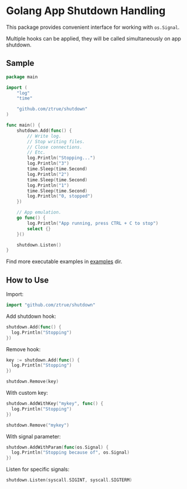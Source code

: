 # Golang App Shutdown Handling

This package provides convenient interface for working with `os.Signal`.

Multiple hooks can be applied, they will be called simultaneously on app shutdown.

## Sample

```go
package main

import (
	"log"
	"time"

	"github.com/ztrue/shutdown"
)

func main() {
	shutdown.Add(func() {
		// Write log.
		// Stop writing files.
		// Close connections.
		// Etc.
		log.Println("Stopping...")
		log.Println("3")
		time.Sleep(time.Second)
		log.Println("2")
		time.Sleep(time.Second)
		log.Println("1")
		time.Sleep(time.Second)
		log.Println("0, stopped")
	})

	// App emulation.
	go func() {
		log.Println("App running, press CTRL + C to stop")
		select {}
	}()

	shutdown.Listen()
}
```

Find more executable examples in [examples](examples) dir.

## How to Use

Import:

```go
import "github.com/ztrue/shutdown"
```

Add shutdown hook:

```go
shutdown.Add(func() {
  log.Println("Stopping")
})
```

Remove hook:

```go
key := shutdown.Add(func() {
  log.Println("Stopping")
})

shutdown.Remove(key)
```

With custom key:

```go
shutdown.AddWithKey("mykey", func() {
  log.Println("Stopping")
})

shutdown.Remove("mykey")
```

With signal parameter:

```go
shutdown.AddWithParam(func(os.Signal) {
  log.Println("Stopping because of", os.Signal)
})
```

Listen for specific signals:

```go
shutdown.Listen(syscall.SIGINT, syscall.SIGTERM)
```
